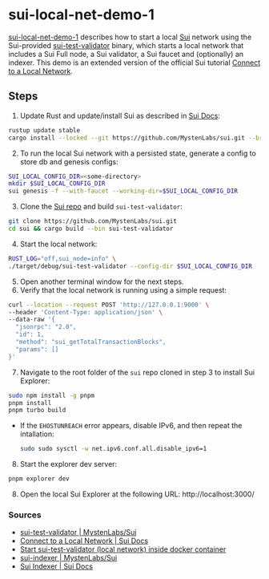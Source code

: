 # sui-local-net-demo-1
[sui-local-net-demo-1](https://github.com/roman1e2f5p8s/sui-local-net-demo-1) describes how to start a local [Sui](https://sui.io/) network using the Sui-provided [sui-test-validator](https://github.com/MystenLabs/sui/tree/main/crates/sui-test-validator) binary, which starts a local network that includes a Sui Full node, a Sui validator, a Sui faucet and (optionally) an indexer. This demo is an extended version of the official Sui tutorial [Connect to a Local Network](https://docs.sui.io/guides/developer/getting-started/local-network).

## Steps
1. Update Rust and update/install Sui as described in [Sui Docs](https://docs.sui.io/guides/developer/getting-started/sui-install):
```bash
rustup update stable
cargo install --locked --git https://github.com/MystenLabs/sui.git --branch main sui
```
2. To run the local Sui network with a persisted state, generate a config to store db and genesis configs:
```bash
SUI_LOCAL_CONFIG_DIR=<some-directory>
mkdir $SUI_LOCAL_CONFIG_DIR
sui genesis -f --with-faucet --working-dir=$SUI_LOCAL_CONFIG_DIR
```
3. Clone the [Sui repo](https://github.com/MystenLabs/sui/tree/main) and build `sui-test-validator`:
```bash
git clone https://github.com/MystenLabs/sui.git
cd sui && cargo build --bin sui-test-validator
```
4. Start the local network:
```bash
RUST_LOG="off,sui_node=info" \
./target/debug/sui-test-validator --config-dir $SUI_LOCAL_CONFIG_DIR
```
5. Open another terminal window for the next steps.
6. Verify that the local network is running using a simple request:
```bash
curl --location --request POST 'http://127.0.0.1:9000' \
--header 'Content-Type: application/json' \
--data-raw '{
  "jsonrpc": "2.0",
  "id": 1,
  "method": "sui_getTotalTransactionBlocks",
  "params": []
}'
```
7. Navigate to the root folder of the `sui` repo cloned in step 3 to install Sui Explorer:
```bash
sudo npm install -g pnpm
pnpm install
pnpm turbo build
```
  - If the `EHOSTUNREACH` error appears, disable IPv6, and then repeat the intallation:
    ```bash
    sudo sudo sysctl -w net.ipv6.conf.all.disable_ipv6=1
    ```
8. Start the explorer dev server:
```bash
pnpm explorer dev
```
8. Open the local Sui Explorer at the following URL: http://localhost:3000/

### Sources
- [sui-test-validator | MystenLabs/Sui](https://github.com/MystenLabs/sui/tree/main/crates/sui-test-validator)
- [Connect to a Local Network | Sui Docs](https://docs.sui.io/guides/developer/getting-started/local-network)
- [Start sui-test-validator (local network) inside docker container](https://github.com/MystenLabs/sui/issues/15279)
- [sui-indexer | MystenLabs/Sui](https://github.com/MystenLabs/sui/tree/main/crates/sui-indexer)
- [Sui Indexer | Sui Docs](https://docs.sui.io/concepts/sui-architecture/indexer-functions#:~:text=Sui%20Indexer%20is%20an%20off,from%20chain%20and%20derivative%20data.)

